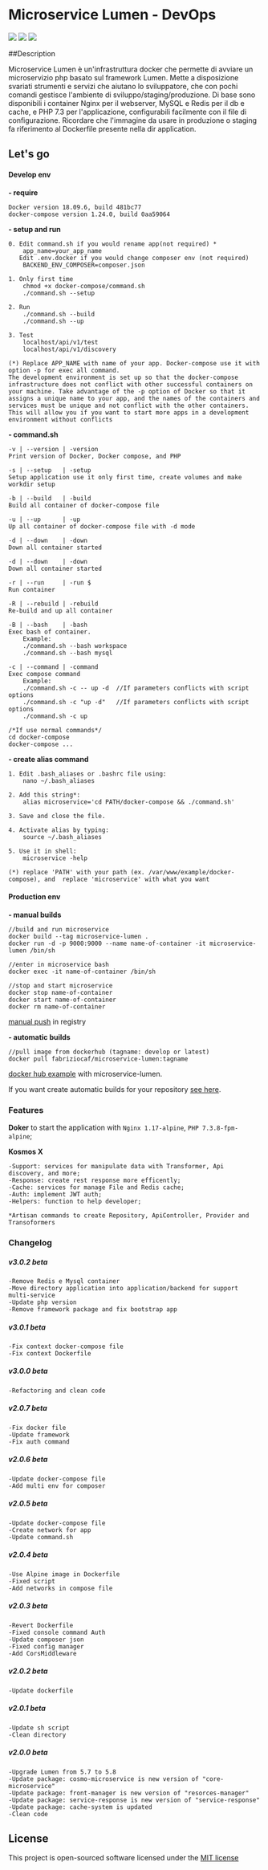 # Microservice Lumen - DevOps 
![](https://img.shields.io/badge/version-3.0.1--beta-green.svg)
![](https://img.shields.io/badge/docker--compose-build-blue.svg)
![](https://img.shields.io/badge/docker-build-blue.svg)

##Description

Microservice Lumen è un'infrastruttura docker che permette di avviare un microservizio php basato sul framework Lumen. 
Mette a disposizione svariati strumenti e servizi che aiutano lo sviluppatore, che con pochi comandi gestisce l'ambiente di sviluppo/staging/produzione. 
Di base sono disponibili i container Nginx per il webserver, MySQL e Redis per il db e cache, e PHP 7.3 per l'applicazione, configurabili facilmente con il file di configurazione. 
Ricordare che l'immagine da usare in produzione o staging fa riferimento al Dockerfile presente nella dir application.

## Let's go
#### Develop env
**- require**
    
    Docker version 18.09.6, build 481bc77
    docker-compose version 1.24.0, build 0aa59064

**- setup and run**

    0. Edit command.sh if you would rename app(not required) *
        app_name=your_app_name
       Edit .env.docker if you would change composer env (not required)
        BACKEND_ENV_COMPOSER=composer.json 

    1. Only first time
        chmod +x docker-compose/command.sh 
        ./command.sh --setup
    
    2. Run
        ./command.sh --build
        ./command.sh --up
        
    3. Test
        localhost/api/v1/test 
        localhost/api/v1/discovery
    
    (*) Replace APP_NAME with name of your app. Docker-compose use it with option -p for exec all command.
    The development environment is set up so that the docker-compose infrastructure does not conflict with other successful containers on your machine. Take advantage of the -p option of Docker so that it assigns a unique name to your app, and the names of the containers and services must be unique and not conflict with the other containers. This will allow you if you want to start more apps in a development environment without conflicts
    
**- command.sh**

    -v | --version | -version
    Print version of Docker, Docker compose, and PHP
    
    -s | --setup   | -setup
    Setup application use it only first time, create volumes and make workdir setup
    
    -b | --build   | -build
    Build all container of docker-compose file
    
    -u | --up      | -up
    Up all container of docker-compose file with -d mode
    
    -d | --down    | -down
    Down all container started
    
    -d | --down    | -down
    Down all container started
    
    -r | --run     | -run $
    Run container
    
    -R | --rebuild | -rebuild
    Re-build and up all container
    
    -B | --bash    | -bash
    Exec bash of container.
        Example:
        ./command.sh --bash workspace
        ./command.sh --bash mysql
    
    -c | --command | -command
    Exec compose command
        Example:
        ./command.sh -c -- up -d  //If parameters conflicts with script options
        ./command.sh -c "up -d"   //If parameters conflicts with script options
        ./command.sh -c up
       
    /*If use normal commands*/
    cd docker-compose
    docker-compose ...
    
**- create alias command**
    
    1. Edit .bash_aliases or .bashrc file using: 
        nano ~/.bash_aliases
        
    2. Add this string*: 
        alias microservice='cd PATH/docker-compose && ./command.sh'
        
    3. Save and close the file.
    
    4. Activate alias by typing: 
        source ~/.bash_aliases
        
    5. Use it in shell:
        microservice -help    
        
    (*) replace 'PATH' with your path (ex. /var/www/example/docker-compose), and  replace 'microservice' with what you want
    
#### Production env

**- manual builds** 

    //build and run microservice
    docker build --tag microservice-lumen .
    docker run -d -p 9000:9000 --name name-of-container -it microservice-lumen /bin/sh

    //enter in microservice bash     
    docker exec -it name-of-container /bin/sh
    
    //stop and start microservice
    docker stop name-of-container
    docker start name-of-container
    docker rm name-of-container

[manual push](https://docs.docker.com/engine/reference/commandline/push/) in registry 

**- automatic builds** 

    //pull image from dockerhub (tagname: develop or latest)
    docker pull fabriziocaf/microservice-lumen:tagname
    
[docker hub example](https://hub.docker.com/r/fabriziocaf/microservice-lumen) with microservice-lumen.

If you want create automatic builds for your repository [see here](https://hub.docker.com/r/fabriziocaf/microservice-lumen).

### Features 

**Doker** to start the application with `Nginx 1.17-alpine`, `PHP 7.3.8-fpm-alpine`;

**Kosmos X**

    -Support: services for manipulate data with Transformer, Api discovery, and more;
    -Response: create rest response more efficently;
    -Cache: services for manage File and Redis cache;
    -Auth: implement JWT auth;
    -Helpers: function to help developer;
    
    *Artisan commands to create Repository, ApiController, Provider and Transoformers
    
### Changelog

  ##### v3.0.2 beta
    -Remove Redis e Mysql container
    -Move directory application into application/backend for support multi-service
    -Update php version
    -Remove framework package and fix bootstrap app

  ##### v3.0.1 beta
    -Fix context docker-compose file
    -Fix context Dockerfile 
    
  ##### v3.0.0 beta
    -Refactoring and clean code

  ##### v2.0.7 beta
    -Fix docker file
    -Update framework
    -Fix auth command
    
  ##### v2.0.6 beta
    -Update docker-compose file
    -Add multi env for composer

  ##### v2.0.5 beta
    -Update docker-compose file
    -Create network for app
    -Update command.sh

  ##### v2.0.4 beta
    -Use Alpine image in Dockerfile 
    -Fixed script
    -Add networks in compose file

  ##### v2.0.3 beta
    -Revert Dockerfile
    -Fixed console command Auth
    -Update composer json
    -Fixed config manager
    -Add CorsMiddleware

  ##### v2.0.2 beta
    -Update dockerfile

  ##### v2.0.1 beta
    -Update sh script
    -Clean directory
    
  ##### v2.0.0 beta
    -Upgrade Lumen from 5.7 to 5.8
    -Update package: cosmo-microservice is new version of "core-microservice"
    -Update package: front-manager is new version of "resorces-manager"
    -Update package: service-response is new version of "service-response"
    -Update package: cache-system is updated 
    -Clean code

## License

This project is open-sourced software licensed under the [MIT license](http://opensource.org/licenses/MIT)

